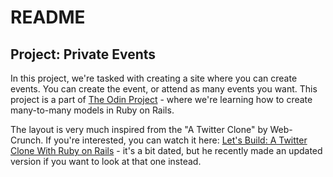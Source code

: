 # README


## Project: Private Events

In this project, we're tasked with creating a site where you can create events.
You can create the event, or attend as many events you want. 
This project is a part of [The Odin Project](https://www.theodinproject.com) - where we're learning how to create many-to-many models in Ruby on Rails. 

The layout is very much inspired from the "A Twitter Clone" by Web-Crunch.
If you're interested, you can watch it here: [Let's Build: A Twitter Clone With Ruby on Rails](https://www.youtube.com/watch?v=5gUysPm64a4&t=1s) - it's a bit dated, but he recently made an updated version if you want to look at that one instead.
